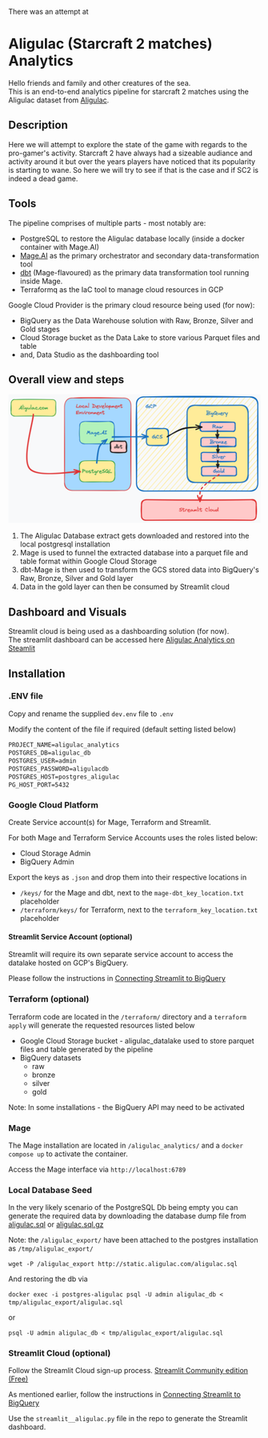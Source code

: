 There was an attempt at
# Aligulac (Starcraft 2 matches) Analytics

Hello friends and family and other creatures of the sea.  
This is an end-to-end analytics pipeline for starcraft 2 matches using the Aligulac dataset from [Aligulac](http://www.aligulac.com).

## Description

Here we will attempt to explore the state of the game with regards to the pro-gamer's activity.  Starcraft 2 have always had a sizeable audiance and activity around it but over the years players have noticed that its popularity is starting to wane.  So here we will try to see if that is the case and if SC2 is indeed a dead game.

## Tools

The pipeline comprises of multiple parts - most notably are: 
- PostgreSQL to restore the Aligulac database locally (inside a docker container with Mage.AI)
- [Mage.AI](https://www.mage.ai) as the primary orchestrator and secondary data-transformation tool
- [dbt](https://www.dbt.com) (Mage-flavoured) as the primary data transformation tool running inside Mage.
- Terraformq as the IaC tool to manage cloud resources in GCP

Google Cloud Provider is the primary cloud resource being used (for now):
- BigQuery as the Data Warehouse solution with Raw, Bronze, Silver and Gold stages
- Cloud Storage bucket as the Data Lake to store various Parquet files and table
- and, Data Studio as the dashboarding tool

## Overall view and steps

![Overall look at Aligulac Analytics](https://github.com/tanhtra/aligulac_analytics/blob/main/readme_files/Aligulac_Analytics.png?raw=true)

1. The Aligulac Database extract gets downloaded and restored into the local postgresql installation
2. Mage is used to funnel the extracted database into a parquet file and table format within Google Cloud Storage
3. dbt-Mage is then used to transform the GCS stored data into BigQuery's Raw, Bronze, Silver and Gold layer
4. Data in the gold layer can then be consumed by Streamlit cloud

## Dashboard and Visuals

Streamlit cloud is being used as a dashboarding solution (for now).  
The streamlit dashboard can be accessed here [Aligulac Analytics on Steamlit](https://aligulac-analytics.streamlit.app/)

## Installation

### .ENV file

Copy and rename the supplied `dev.env` file to `.env`

Modify the content of the file if required (default setting listed below)
```
PROJECT_NAME=aligulac_analytics
POSTGRES_DB=aligulac_db
POSTGRES_USER=admin
POSTGRES_PASSWORD=aligulacdb
POSTGRES_HOST=postgres_aligulac
PG_HOST_PORT=5432
```

### Google Cloud Platform

Create Service account(s) for Mage, Terraform and Streamlit.

For both Mage and Terraform Service Accounts uses the roles listed below:
- Cloud Storage Admin
- BigQuery Admin

Export the keys as `.json` and drop them into their respective locations in

- `/keys/` for the Mage and dbt, next to the `mage-dbt_key_location.txt` placeholder
- `/terraform/keys/` for Terraform, next to the `terraform_key_location.txt` placeholder

#### Streamlit Service Account (optional)
Streamlit will require its own separate service account to access the datalake hosted on GCP's BigQuery.

Please follow the instructions in [Connecting Streamlit to BigQuery](https://docs.streamlit.io/knowledge-base/tutorials/databases/bigquery)

### Terraform (optional)

Terraform code are located in the `/terraform/` directory and a `terraform apply` will generate the requested resources listed below
- Google Cloud Storage bucket - aligulac_datalake used to store parquet files and table generated by the pipeline
- BigQuery datasets
    - raw
    - bronze
    - silver
    - gold

Note: In some installations - the BigQuery API may need to be activated

### Mage

The Mage installation are located in `/aligulac_analytics/` and a `docker compose up` to activate the container.

Access the Mage interface via `http://localhost:6789`

### Local Database Seed

In the very likely scenario of the PostgreSQL Db being empty you can generate the required data by downloading the database dump file from [aligulac.sql](http://static.aligulac.com/aligulac.sql) or [aligulac.sql.gz](http://static.aligulac.com/aligulac.sql.gz)

Note: the `/aligulac_export/` have been attached to the postgres installation as `/tmp/aligulac_export/`

```
wget -P /aligulac_export http://static.aligulac.com/aligulac.sql
```
And restoring the db via

```
docker exec -i postgres-aligulac psql -U admin aligulac_db < tmp/aligulac_export/aligulac.sql
```
or
```
psql -U admin aligulac_db < tmp/aligulac_export/aligulac.sql
```

### Streamlit Cloud (optional)

Follow the Streamlit Cloud sign-up process.  [Streamlit Community edition (Free)](https://streamlit.io/cloud)

As mentioned earlier, follow the instructions in [Connecting Streamlit to BigQuery](https://docs.streamlit.io/knowledge-base/tutorials/databases/bigquery)

Use the `streamlit__aligulac.py` file in the repo to generate the Streamlit dashboard.
